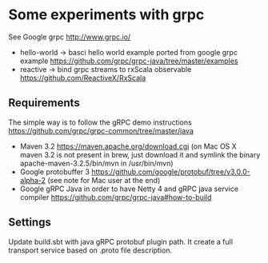 # Some experiments with grpc 

See Google grpc http://www.grpc.io/

* hello-world -> basci hello world example ported from google grpc example https://github.com/grpc/grpc-java/tree/master/examples
* reactive -> bind grpc streams to rxScala observable https://github.com/ReactiveX/RxScala


## Requirements

The simple way is to follow the gRPC demo instructions https://github.com/grpc/grpc-common/tree/master/java

 * Maven 3.2 https://maven.apache.org/download.cgi (on Mac OS X maven 3.2 is not present in brew, just download it and
symlink the binary apache-maven-3.2.5/bin/mvn in /usr/bin/mvn)
 * Google protobuffer 3 https://github.com/google/protobuf/tree/v3.0.0-alpha-2 (see note for Mac user at the end)
 * Google gRPC Java in order to have Netty 4 and gRPC java service compiler https://github.com/grpc/grpc-java#how-to-build

## Settings

Update build.sbt with java gRPC protobuf plugin path. It create a full transport service based on .proto file description.

